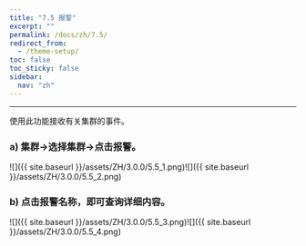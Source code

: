 ```yaml
---
title: "7.5 报警"
excerpt: ""
permalink: /docs/zh/7.5/
redirect_from:
  - /theme-setup/
toc: false
toc_sticky: false
sidebar:
  nav: "zh"
---
```


---
使用此功能接收有关集群的事件。

### a\) 集群→选择集群→点击报警。
![]({{ site.baseurl }}/assets/ZH/3.0.0/5.5_1.png)![]({{ site.baseurl }}/assets/ZH/3.0.0/5.5_2.png)

### b\) 点击报警名称，即可查询详细内容。
![]({{ site.baseurl }}/assets/ZH/3.0.0/5.5_3.png)![]({{ site.baseurl }}/assets/ZH/3.0.0/5.5_4.png)
